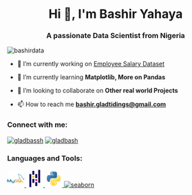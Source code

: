 <h1 align="center">Hi 👋, I'm Bashir Yahaya</h1>
<h3 align="center">A passionate Data Scientist from Nigeria</h3>

<p align="left"> <img src="https://komarev.com/ghpvc/?username=bashirdata&label=Profile%20views&color=0e75b6&style=flat" alt="bashirdata" /> </p>

- 🔭 I’m currently working on [Employee Salary Dataset](https://tinyurl.com/SalaryEDAProject)

- 🌱 I’m currently learning **Matplotlib, More on Pandas**

- 👯 I’m looking to collaborate on **Other real world Projects**

- 📫 How to reach me **bashir.gladtidings@gmail.com**

<h3 align="left">Connect with me:</h3>
<p align="left">
<a href="https://twitter.com/gladbassh" target="blank"><img align="center" src="https://raw.githubusercontent.com/rahuldkjain/github-profile-readme-generator/master/src/images/icons/Social/twitter.svg" alt="gladbassh" height="30" width="40" /></a>
<a href="https://kaggle.com/gladbash" target="blank"><img align="center" src="https://raw.githubusercontent.com/rahuldkjain/github-profile-readme-generator/master/src/images/icons/Social/kaggle.svg" alt="gladbash" height="30" width="40" /></a>
</p>

<h3 align="left">Languages and Tools:</h3>
<p align="left"> <a href="https://www.mysql.com/" target="_blank" rel="noreferrer"> <img src="https://raw.githubusercontent.com/devicons/devicon/master/icons/mysql/mysql-original-wordmark.svg" alt="mysql" width="40" height="40"/> </a> <a href="https://pandas.pydata.org/" target="_blank" rel="noreferrer"> <img src="https://raw.githubusercontent.com/devicons/devicon/2ae2a900d2f041da66e950e4d48052658d850630/icons/pandas/pandas-original.svg" alt="pandas" width="40" height="40"/> </a> <a href="https://www.python.org" target="_blank" rel="noreferrer"> <img src="https://raw.githubusercontent.com/devicons/devicon/master/icons/python/python-original.svg" alt="python" width="40" height="40"/> </a> <a href="https://seaborn.pydata.org/" target="_blank" rel="noreferrer"> <img src="https://seaborn.pydata.org/_images/logo-mark-lightbg.svg" alt="seaborn" width="40" height="40"/> </a> </p>
